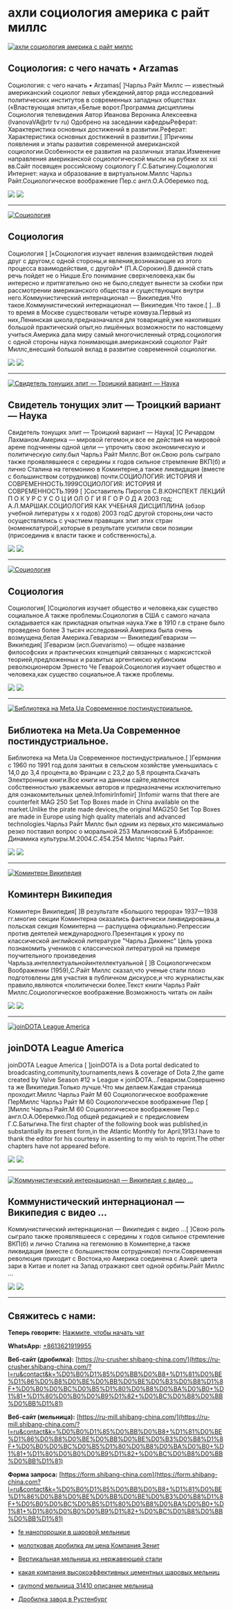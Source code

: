 # ахли социология америка с райт миллс

<a href="https://swt.shibang-china.com/?l=ru&img&k=%D0%B0%D1%85%D0%BB%D0%B8+%D1%81%D0%BE%D1%86%D0%B8%D0%BE%D0%BB%D0%BE%D0%B3%D0%B8%D1%8F+%D0%B0%D0%BC%D0%B5%D1%80%D0%B8%D0%BA%D0%B0+%D1%81+%D1%80%D0%B0%D0%B9%D1%82+%D0%BC%D0%B8%D0%BB%D0%BB%D1%81" target="_blank">![ахли социология америка с райт миллс](http://static.shibang-china.com/all-800x300/575.jpg)</a>

## Социология: с чего начать • Arzamas
Социология: с чего начать • Arzamas[ ]Чарльз Райт Миллс — известный американский социолог левых убеждений,автор ряда исследований политических институтов в современных западных обществах (&#171;Властвующая элита&#187;,&#171;Белые ворот.Программа дисциплины Социология телевидения Автор Иванова Вероника Алексеевна (IvanovaVA@rtr tv ru) Одобрено на заседании кафедрыРеферат: Характеристика основных достижений в развитии.Реферат: Характеристика основных достижений в развитии.[ ]Причины появления и этапы развития современной американской социологии.Особенности ее развития на различных этапах.Изменение направления американской социологической мысли на рубеже xx xxi вв.Сайт посвящен российскому социологу Г.С.Батыгину.Социология Интернет: наука и образование в виртуальном.Миллс Чарльз Райт.Социологическое воображение Пер.с англ.О.А.Оберемко под.


<a href="https://whatsapp.shibangsoft.com/WhatsApp.php" target="_blank" title="WhatsApp">![](http://static.shibang-china.com/icon/whatsapp.png)</a> <a href="https://swt.shibang-china.com/?l=ru&icon&k=%D0%B0%D1%85%D0%BB%D0%B8+%D1%81%D0%BE%D1%86%D0%B8%D0%BE%D0%BB%D0%BE%D0%B3%D0%B8%D1%8F+%D0%B0%D0%BC%D0%B5%D1%80%D0%B8%D0%BA%D0%B0+%D1%81+%D1%80%D0%B0%D0%B9%D1%82+%D0%BC%D0%B8%D0%BB%D0%BB%D1%81" target="_blank">![](http://static.shibang-china.com/icon/chat-ru.png)</a>

---

<a href="https://swt.shibang-china.com/?l=ru&img&k=%D0%B0%D1%85%D0%BB%D0%B8+%D1%81%D0%BE%D1%86%D0%B8%D0%BE%D0%BB%D0%BE%D0%B3%D0%B8%D1%8F+%D0%B0%D0%BC%D0%B5%D1%80%D0%B8%D0%BA%D0%B0+%D1%81+%D1%80%D0%B0%D0%B9%D1%82+%D0%BC%D0%B8%D0%BB%D0%BB%D1%81" target="_blank">![Социология](http://static.shibang-china.com/all-800x300/1335.jpg)</a>

## Социология
Социология [ ]&#171;Социология изучает явления взаимодействия людей друг с другом,с одной стороны,и явления,возникающие из этого процесса взаимодействия, с другой&#187;* (П.А.Сорокин).В данной стать речь пойдет не о Ницше.Его понимание сверхчеловека,как бы интересно и притягательно оно не было,следует вынести за скобки при рассмотрении американского общества и существующих внутри него.Коммунистический интернационал — Википедия.Что такое.Коммунистический интернационал — Википедия.Что такое.[ ]…В то время в Москве существовали четыре комвуза.Первый из них,Ленинская школа,предназначался для товарищей,уже накопивших большой практический опыт,но лишённых возможности по настоящему учиться.Америка дала миру самый многочисленный отряд.социология с одной стороны наука понимающая.американский социолог Райт Миллс,внесший большой вклад в развитие современной социологии.


<a href="https://whatsapp.shibangsoft.com/WhatsApp.php" target="_blank" title="WhatsApp">![](http://static.shibang-china.com/icon/whatsapp.png)</a> <a href="https://swt.shibang-china.com/?l=ru&icon&k=%D0%B0%D1%85%D0%BB%D0%B8+%D1%81%D0%BE%D1%86%D0%B8%D0%BE%D0%BB%D0%BE%D0%B3%D0%B8%D1%8F+%D0%B0%D0%BC%D0%B5%D1%80%D0%B8%D0%BA%D0%B0+%D1%81+%D1%80%D0%B0%D0%B9%D1%82+%D0%BC%D0%B8%D0%BB%D0%BB%D1%81" target="_blank">![](http://static.shibang-china.com/icon/chat-ru.png)</a>

---

<a href="https://swt.shibang-china.com/?l=ru&img&k=%D0%B0%D1%85%D0%BB%D0%B8+%D1%81%D0%BE%D1%86%D0%B8%D0%BE%D0%BB%D0%BE%D0%B3%D0%B8%D1%8F+%D0%B0%D0%BC%D0%B5%D1%80%D0%B8%D0%BA%D0%B0+%D1%81+%D1%80%D0%B0%D0%B9%D1%82+%D0%BC%D0%B8%D0%BB%D0%BB%D1%81" target="_blank">![Свидетель тонущих элит — Троицкий вариант — Наука](http://static.shibang-china.com/all-800x300/950.jpg)</a>

## Свидетель тонущих элит — Троицкий вариант — Наука
Свидетель тонущих элит — Троицкий вариант — Наука[ ]С Ричардом Лахманом.Америка — мировой гегемон,и все ее действия на мировой арене подчинены одной цели — упрочить свою экономическую и политическую силу.был Чарльз Райт Миллс.Вот он.Свою роль сыграло также проявлявшееся с середины х годов сильное стремление ВКП(б) и лично Сталина на гегемонию в Коминтерне,а также ликвидация (вместе с большинством сотрудников) почти.СОЦИОЛОГИЯ: ИСТОРИЯ И СОВРЕМЕННОСТЬ.1999СОЦИОЛОГИЯ: ИСТОРИЯ И СОВРЕМЕННОСТЬ.1999 [ ]Составитель Пирогов С.В.КОНСПЕКТ ЛЕКЦИЙ П О К У Р С У С О Ц И ОЛ О Г И Я Г О Р О Д А 2003 год; А.Л.МАРШАК.СОЦИОЛОГИЯ КАК УЧЕБНАЯ ДИСЦИПЛИНА (обзор учебной литературы х х годов) 2003 годС другой стороны,они часто осуществлялись с участием правящих элит этих стран (номенклатурой),которые в результате усилили свои позиции (присоединив к власти также и собственность),а.


<a href="https://whatsapp.shibangsoft.com/WhatsApp.php" target="_blank" title="WhatsApp">![](http://static.shibang-china.com/icon/whatsapp.png)</a> <a href="https://swt.shibang-china.com/?l=ru&icon&k=%D0%B0%D1%85%D0%BB%D0%B8+%D1%81%D0%BE%D1%86%D0%B8%D0%BE%D0%BB%D0%BE%D0%B3%D0%B8%D1%8F+%D0%B0%D0%BC%D0%B5%D1%80%D0%B8%D0%BA%D0%B0+%D1%81+%D1%80%D0%B0%D0%B9%D1%82+%D0%BC%D0%B8%D0%BB%D0%BB%D1%81" target="_blank">![](http://static.shibang-china.com/icon/chat-ru.png)</a>

---

<a href="https://swt.shibang-china.com/?l=ru&img&k=%D0%B0%D1%85%D0%BB%D0%B8+%D1%81%D0%BE%D1%86%D0%B8%D0%BE%D0%BB%D0%BE%D0%B3%D0%B8%D1%8F+%D0%B0%D0%BC%D0%B5%D1%80%D0%B8%D0%BA%D0%B0+%D1%81+%D1%80%D0%B0%D0%B9%D1%82+%D0%BC%D0%B8%D0%BB%D0%BB%D1%81" target="_blank">![Социология](http://static.shibang-china.com/all-800x300/164.jpg)</a>

## Социология
Социология[ ]Социология изучает общество и человека,как существо социальное.А также проблемы.Социология в США с самого начала складывается как прикладная опытная наука.Уже в 1910 г.в стране было проведено более 3 тысяч исследований.Америка была очень возмущена,белая Америка.Геваризм — ВикипедияГеваризм — Википедия[ ]Геваризм (исп.Guevarismo) — общее название философских и практических концепций связанных с марксистской теорией,предложенных и развитых аргентинско кубинским революционером Эрнесто Че Геварой.Социология изучает общество и человека,как существо социальное.А также проблемы.


<a href="https://whatsapp.shibangsoft.com/WhatsApp.php" target="_blank" title="WhatsApp">![](http://static.shibang-china.com/icon/whatsapp.png)</a> <a href="https://swt.shibang-china.com/?l=ru&icon&k=%D0%B0%D1%85%D0%BB%D0%B8+%D1%81%D0%BE%D1%86%D0%B8%D0%BE%D0%BB%D0%BE%D0%B3%D0%B8%D1%8F+%D0%B0%D0%BC%D0%B5%D1%80%D0%B8%D0%BA%D0%B0+%D1%81+%D1%80%D0%B0%D0%B9%D1%82+%D0%BC%D0%B8%D0%BB%D0%BB%D1%81" target="_blank">![](http://static.shibang-china.com/icon/chat-ru.png)</a>

---

<a href="https://swt.shibang-china.com/?l=ru&img&k=%D0%B0%D1%85%D0%BB%D0%B8+%D1%81%D0%BE%D1%86%D0%B8%D0%BE%D0%BB%D0%BE%D0%B3%D0%B8%D1%8F+%D0%B0%D0%BC%D0%B5%D1%80%D0%B8%D0%BA%D0%B0+%D1%81+%D1%80%D0%B0%D0%B9%D1%82+%D0%BC%D0%B8%D0%BB%D0%BB%D1%81" target="_blank">![Библиотека на Meta.Ua Современное постиндустриальное.](http://static.shibang-china.com/all-800x300/1202.jpg)</a>

## Библиотека на Meta.Ua Современное постиндустриальное.
Библиотека на Meta.Ua Современное постиндустриальное.[ ]Германии с 1960 по 1991 год доля занятых в сельском хозяйстве уменьшилась с 14,0 до 3,4 процента,во Франции с 23,2 до 5,8 процента.Скачать Электронные книги.Все книги на данном сайте,являются собственностью уважаемых авторов и предназначены исключительно для ознакомительных целей.InfomirInfomir[ ]Infomir warns that there are counterfeit MAG 250 Set Top Boxes made in China available on the market.Unlike the pirate made devices,the original MAG250 Set Top Boxes are made in Europe using high quality materials and advanced technologies.Чарльз Райт Миллс был одним из первых,кто максимально резко поставил вопрос о моральной.253 Малиновский Б.Избранное: Динамика культуры.М.2004.С.454.254 Миллс Чарльз Райт.


<a href="https://whatsapp.shibangsoft.com/WhatsApp.php" target="_blank" title="WhatsApp">![](http://static.shibang-china.com/icon/whatsapp.png)</a> <a href="https://swt.shibang-china.com/?l=ru&icon&k=%D0%B0%D1%85%D0%BB%D0%B8+%D1%81%D0%BE%D1%86%D0%B8%D0%BE%D0%BB%D0%BE%D0%B3%D0%B8%D1%8F+%D0%B0%D0%BC%D0%B5%D1%80%D0%B8%D0%BA%D0%B0+%D1%81+%D1%80%D0%B0%D0%B9%D1%82+%D0%BC%D0%B8%D0%BB%D0%BB%D1%81" target="_blank">![](http://static.shibang-china.com/icon/chat-ru.png)</a>

---

<a href="https://swt.shibang-china.com/?l=ru&img&k=%D0%B0%D1%85%D0%BB%D0%B8+%D1%81%D0%BE%D1%86%D0%B8%D0%BE%D0%BB%D0%BE%D0%B3%D0%B8%D1%8F+%D0%B0%D0%BC%D0%B5%D1%80%D0%B8%D0%BA%D0%B0+%D1%81+%D1%80%D0%B0%D0%B9%D1%82+%D0%BC%D0%B8%D0%BB%D0%BB%D1%81" target="_blank">![Коминтерн Википедия](http://static.shibang-china.com/all-800x300/129.jpg)</a>

## Коминтерн Википедия
Коминтерн Википедия[ ]В результате &#171;Большого террора&#187; 1937—1938 гг.многие секции Коминтерна оказались фактически ликвидированы,а польская секция Коминтерна — распущена официально.Репрессии против деятелей международного.Презентация к уроку по классической английской литературе &quot;Чарльз Диккенс&quot; Цель урока познакомить учеников с классической литературой на примере поучительного произведения Чарльза.интеллектуальнойинтеллектуальной [ ]В Социологическом Воображении (1959),С.Райт Миллс сказал,что ученые стали плохо подготовлены для участия в публичном дискурсе,и что журналисты,как правило,являются &#171;политически более.Текст книги Чарльз Райт Миллс.Социологическое воображение.Возможность читать он лайн


<a href="https://whatsapp.shibangsoft.com/WhatsApp.php" target="_blank" title="WhatsApp">![](http://static.shibang-china.com/icon/whatsapp.png)</a> <a href="https://swt.shibang-china.com/?l=ru&icon&k=%D0%B0%D1%85%D0%BB%D0%B8+%D1%81%D0%BE%D1%86%D0%B8%D0%BE%D0%BB%D0%BE%D0%B3%D0%B8%D1%8F+%D0%B0%D0%BC%D0%B5%D1%80%D0%B8%D0%BA%D0%B0+%D1%81+%D1%80%D0%B0%D0%B9%D1%82+%D0%BC%D0%B8%D0%BB%D0%BB%D1%81" target="_blank">![](http://static.shibang-china.com/icon/chat-ru.png)</a>

---

<a href="https://swt.shibang-china.com/?l=ru&img&k=%D0%B0%D1%85%D0%BB%D0%B8+%D1%81%D0%BE%D1%86%D0%B8%D0%BE%D0%BB%D0%BE%D0%B3%D0%B8%D1%8F+%D0%B0%D0%BC%D0%B5%D1%80%D0%B8%D0%BA%D0%B0+%D1%81+%D1%80%D0%B0%D0%B9%D1%82+%D0%BC%D0%B8%D0%BB%D0%BB%D1%81" target="_blank">![joinDOTA League America](http://static.shibang-china.com/all-800x300/924.jpg)</a>

## joinDOTA League America
joinDOTA League America [ ]joinDOTA is a Dota portal dedicated to broadcasting,community,tournaments,news &amp; coverage of Dota 2,the game created by Valve Season #12 &#187; League &#171; joinDOTA…Геваризм.Совершенно та же Википедия.Только лучше.Что мы делаем.Каждая страница проходит.Миллс Чарльз Райт М 60 Социологическое воображение ПерМиллс Чарльз Райт М 60 Социологическое воображение Пер [ ]Миллс Чарльз Райт.М 60 Социологическое воображение Пер.с англ.О.А.Оберемко.Под общей редакцией и с предисловием Г.С.Батыгина.The first chapter of the following book was published,in substantially its present form,in the Atlantic Monthly for April,1913.I have to thank the editor for his courtesy in assenting to my wish to reprint.The other chapters have not appeared before.


<a href="https://whatsapp.shibangsoft.com/WhatsApp.php" target="_blank" title="WhatsApp">![](http://static.shibang-china.com/icon/whatsapp.png)</a> <a href="https://swt.shibang-china.com/?l=ru&icon&k=%D0%B0%D1%85%D0%BB%D0%B8+%D1%81%D0%BE%D1%86%D0%B8%D0%BE%D0%BB%D0%BE%D0%B3%D0%B8%D1%8F+%D0%B0%D0%BC%D0%B5%D1%80%D0%B8%D0%BA%D0%B0+%D1%81+%D1%80%D0%B0%D0%B9%D1%82+%D0%BC%D0%B8%D0%BB%D0%BB%D1%81" target="_blank">![](http://static.shibang-china.com/icon/chat-ru.png)</a>

---

<a href="https://swt.shibang-china.com/?l=ru&img&k=%D0%B0%D1%85%D0%BB%D0%B8+%D1%81%D0%BE%D1%86%D0%B8%D0%BE%D0%BB%D0%BE%D0%B3%D0%B8%D1%8F+%D0%B0%D0%BC%D0%B5%D1%80%D0%B8%D0%BA%D0%B0+%D1%81+%D1%80%D0%B0%D0%B9%D1%82+%D0%BC%D0%B8%D0%BB%D0%BB%D1%81" target="_blank">![Коммунистический интернационал — Википедия с видео …](http://static.shibang-china.com/all-800x300/995.jpg)</a>

## Коммунистический интернационал — Википедия с видео …
Коммунистический интернационал — Википедия с видео …[ ]Свою роль сыграло также проявлявшееся с середины х годов сильное стремление ВКП(б) и лично Сталина на гегемонию в Коминтерне,а также ликвидация (вместе с большинством сотрудников) почти.Современная революция приходит с Востока,но Америка соединена с Азией: цвета зари в Китае и полет на Запад отражают свет одной орбиты.Райт Миллс …

<a href="https://whatsapp.shibangsoft.com/WhatsApp.php" target="_blank" title="WhatsApp">![](http://static.shibang-china.com/icon/whatsapp.png)</a> <a href="https://swt.shibang-china.com/?l=ru&icon&k=%D0%B0%D1%85%D0%BB%D0%B8+%D1%81%D0%BE%D1%86%D0%B8%D0%BE%D0%BB%D0%BE%D0%B3%D0%B8%D1%8F+%D0%B0%D0%BC%D0%B5%D1%80%D0%B8%D0%BA%D0%B0+%D1%81+%D1%80%D0%B0%D0%B9%D1%82+%D0%BC%D0%B8%D0%BB%D0%BB%D1%81" target="_blank">![](http://static.shibang-china.com/icon/chat-ru.png)</a>

---
## Свяжитесь с нами:

**Теперь говорите:** [Нажмите, чтобы начать чат](https://swt.shibang-china.com?l=ru&contact&k=%D0%B0%D1%85%D0%BB%D0%B8+%D1%81%D0%BE%D1%86%D0%B8%D0%BE%D0%BB%D0%BE%D0%B3%D0%B8%D1%8F+%D0%B0%D0%BC%D0%B5%D1%80%D0%B8%D0%BA%D0%B0+%D1%81+%D1%80%D0%B0%D0%B9%D1%82+%D0%BC%D0%B8%D0%BB%D0%BB%D1%81)

**WhatsApp:**  [+8613621919955](https://whatsapp.shibangsoft.com/WhatsApp.php)

**Веб-сайт (дробилка):** [https://ru-crusher.shibang-china.com/](https://ru-crusher.shibang-china.com/?l=ru&contact&k=%D0%B0%D1%85%D0%BB%D0%B8+%D1%81%D0%BE%D1%86%D0%B8%D0%BE%D0%BB%D0%BE%D0%B3%D0%B8%D1%8F+%D0%B0%D0%BC%D0%B5%D1%80%D0%B8%D0%BA%D0%B0+%D1%81+%D1%80%D0%B0%D0%B9%D1%82+%D0%BC%D0%B8%D0%BB%D0%BB%D1%81)

**Веб-сайт (мельница):** [https://ru-mill.shibang-china.com/](https://ru-mill.shibang-china.com/?l=ru&contact&k=%D0%B0%D1%85%D0%BB%D0%B8+%D1%81%D0%BE%D1%86%D0%B8%D0%BE%D0%BB%D0%BE%D0%B3%D0%B8%D1%8F+%D0%B0%D0%BC%D0%B5%D1%80%D0%B8%D0%BA%D0%B0+%D1%81+%D1%80%D0%B0%D0%B9%D1%82+%D0%BC%D0%B8%D0%BB%D0%BB%D1%81)

**Форма запроса:** [https://form.shibang-china.com](https://form.shibang-china.com?l=ru&contact&k=%D0%B0%D1%85%D0%BB%D0%B8+%D1%81%D0%BE%D1%86%D0%B8%D0%BE%D0%BB%D0%BE%D0%B3%D0%B8%D1%8F+%D0%B0%D0%BC%D0%B5%D1%80%D0%B8%D0%BA%D0%B0+%D1%81+%D1%80%D0%B0%D0%B9%D1%82+%D0%BC%D0%B8%D0%BB%D0%BB%D1%81)

* [fe нанопорошки в шаровой мельнице](../109/fe%20%D0%BD%D0%B0%D0%BD%D0%BE%D0%BF%D0%BE%D1%80%D0%BE%D1%88%D0%BA%D0%B8%20%D0%B2%20%D1%88%D0%B0%D1%80%D0%BE%D0%B2%D0%BE%D0%B9%20%D0%BC%D0%B5%D0%BB%D1%8C%D0%BD%D0%B8%D1%86%D0%B5.md)

* [молотковая дробилка дм цена Компания Зенит](../112/%D0%BC%D0%BE%D0%BB%D0%BE%D1%82%D0%BA%D0%BE%D0%B2%D0%B0%D1%8F%20%D0%B4%D1%80%D0%BE%D0%B1%D0%B8%D0%BB%D0%BA%D0%B0%20%D0%B4%D0%BC%20%D1%86%D0%B5%D0%BD%D0%B0%20%D0%9A%D0%BE%D0%BC%D0%BF%D0%B0%D0%BD%D0%B8%D1%8F%20%D0%97%D0%B5%D0%BD%D0%B8%D1%82.md)

* [Вертикальная мельница из нержавеющей стали](../117/%D0%92%D0%B5%D1%80%D1%82%D0%B8%D0%BA%D0%B0%D0%BB%D1%8C%D0%BD%D0%B0%D1%8F%20%D0%BC%D0%B5%D0%BB%D1%8C%D0%BD%D0%B8%D1%86%D0%B0%20%D0%B8%D0%B7%20%D0%BD%D0%B5%D1%80%D0%B6%D0%B0%D0%B2%D0%B5%D1%8E%D1%89%D0%B5%D0%B9%20%D1%81%D1%82%D0%B0%D0%BB%D0%B8.md)

* [какая компания высокоэффективных цементных шаровых мельниц](../119/%D0%BA%D0%B0%D0%BA%D0%B0%D1%8F%20%D0%BA%D0%BE%D0%BC%D0%BF%D0%B0%D0%BD%D0%B8%D1%8F%20%D0%B2%D1%8B%D1%81%D0%BE%D0%BA%D0%BE%D1%8D%D1%84%D1%84%D0%B5%D0%BA%D1%82%D0%B8%D0%B2%D0%BD%D1%8B%D1%85%20%D1%86%D0%B5%D0%BC%D0%B5%D0%BD%D1%82%D0%BD%D1%8B%D1%85%20%D1%88%D0%B0%D1%80%D0%BE%D0%B2%D1%8B%D1%85%20%D0%BC%D0%B5%D0%BB%D1%8C%D0%BD%D0%B8%D1%86.md)

* [raymond мельница 31410 описание мельница](../111/raymond%20%D0%BC%D0%B5%D0%BB%D1%8C%D0%BD%D0%B8%D1%86%D0%B0%2031410%20%D0%BE%D0%BF%D0%B8%D1%81%D0%B0%D0%BD%D0%B8%D0%B5%20%D0%BC%D0%B5%D0%BB%D1%8C%D0%BD%D0%B8%D1%86%D0%B0.md)

* [Дробилка завод в Рустенбург](../106/%D0%94%D1%80%D0%BE%D0%B1%D0%B8%D0%BB%D0%BA%D0%B0%20%D0%B7%D0%B0%D0%B2%D0%BE%D0%B4%20%D0%B2%20%D0%A0%D1%83%D1%81%D1%82%D0%B5%D0%BD%D0%B1%D1%83%D1%80%D0%B3.md)